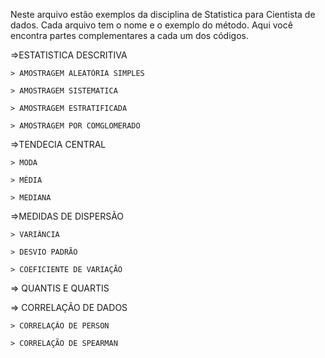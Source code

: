 Neste arquivo estão exemplos da disciplina de Statistica para Cientista de dados.
Cada arquivo tem o nome e o exemplo do método.
Aqui você encontra partes complementares a cada um dos códigos.

=>ESTATISTICA DESCRITIVA
    
    > AMOSTRAGEM ALEATÓRIA SIMPLES

    > AMOSTRAGEM SISTEMATICA

    > AMOSTRAGEM ESTRATIFICADA

    > AMOSTRAGEM POR COMGLOMERADO

=>TENDECIA CENTRAL

    > MODA

    > MÉDIA

    > MEDIANA

=>MEDIDAS DE DISPERSÃO

    > VARIÂNCIA

    > DESVIO PADRÃO

    > COEFICIENTE DE VARIAÇÃO

=> QUANTIS E QUARTIS

=> CORRELAÇÃO DE DADOS

    > CORRELAÇÃO DE PERSON

    > CORRELAÇÃO DE SPEARMAN

